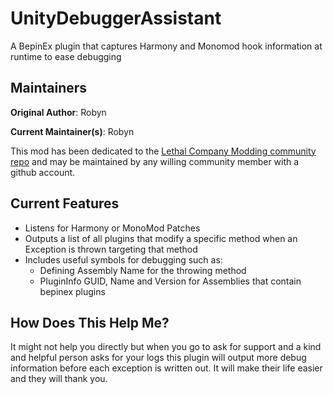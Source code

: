 # UnityDebuggerAssistant

A BepinEx plugin that captures Harmony and Monomod hook information at runtime to ease debugging

## Maintainers

**Original Author**: Robyn

**Current Maintainer(s)**: Robyn

This mod has been dedicated to the [Lethal Company Modding community repo](https://github.com/LethalCompanyModding/UnityDebuggerAssistant) and may be maintained by any willing community member with a github account.

## Current Features

- Listens for Harmony or MonoMod Patches
- Outputs a list of all plugins that modify a specific method when an Exception is thrown targeting that method
- Includes useful symbols for debugging such as:
  - Defining Assembly Name for the throwing method
  - PluginInfo GUID, Name and Version for Assemblies that contain bepinex plugins

## How Does This Help Me?

It might not help you directly but when you go to ask for support and a kind and helpful person asks for your logs this plugin will output more debug information before each exception is written out. It will make their life easier and they will thank you.
